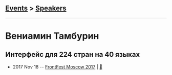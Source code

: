 ## [Events](../README.md) > [Speakers](../speakers.md)
---

# Вениамин Тамбурин

## Интерфейс для 224 стран на 40 языках
- 2017 Nov 18 -- [FrontFest Moscow 2017](https://youtu.be/zHzz-S6lyFY)  | [:notebook:](https://speakerdeck.com/frontfest/vieniamin-tamburin)  
